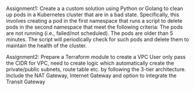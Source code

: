 Assignment1: Create a a custom solution using Python or Golang to clean up pods in a Kubernetes cluster that are in a bad state. Specifically, this involves creating a pod in the first namespace that runs a script to delete pods in the second namespace that meet the following criteria:
The pods are not running (i.e., failed/not scheduled).
The pods are older than 5 minutes.
The script will periodically check for such pods and delete them to maintain the health of the cluster.


Assignment2: Prepare a Terraform module to create a VPC
User only pass the CIDR for VPC, need to create logic which automatically create the private/public subnets, route table etc. by following the 3-tier architecture.
Include the NAT Gateway, Internet Gateway and option to integrate the Transit Gateway